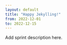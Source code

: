 ```yaml
---
layout: default
title: "Happy Jekylling!"
from: 2022-12-01
to: 2022-12-15
---
```


Add sprint description here.
